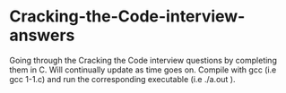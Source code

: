 # Cracking-the-Code-interview-answers
Going through the Cracking the Code interview questions by completing them in C. Will continually update as time goes on.
Compile with gcc (i.e gcc 1-1.c) and run the corresponding executable (i.e ./a.out <ARG1>).
